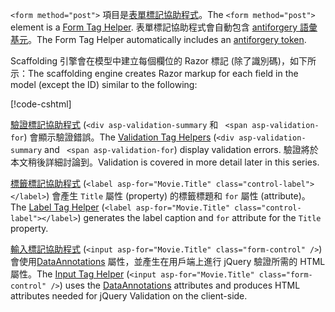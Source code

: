 <span data-ttu-id="09401-101">`<form method="post">` 項目是[表單標記協助程式](xref:mvc/views/working-with-forms#the-form-tag-helper)。</span><span class="sxs-lookup"><span data-stu-id="09401-101">The `<form method="post">` element is a [Form Tag Helper](xref:mvc/views/working-with-forms#the-form-tag-helper).</span></span> <span data-ttu-id="09401-102">表單標記協助程式會自動包含 [antiforgery 語彙基元](xref:security/anti-request-forgery)。</span><span class="sxs-lookup"><span data-stu-id="09401-102">The Form Tag Helper automatically includes an [antiforgery token](xref:security/anti-request-forgery).</span></span>

<span data-ttu-id="09401-103">Scaffolding 引擎會在模型中建立每個欄位的 Razor 標記 (除了識別碼)，如下所示：</span><span class="sxs-lookup"><span data-stu-id="09401-103">The scaffolding engine creates Razor markup for each field in the model (except the ID) similar to the following:</span></span>

[!code-cshtml[](../../tutorials/razor-pages/razor-pages-start/snapshot_sample/RazorPagesMovie/Pages/Movies/Create.cshtml?range=15-20)]

<span data-ttu-id="09401-104">[驗證標記協助程式](xref:mvc/views/working-with-forms#the-validation-tag-helpers) (`<div asp-validation-summary` 和 ` <span asp-validation-for`) 會顯示驗證錯誤。</span><span class="sxs-lookup"><span data-stu-id="09401-104">The [Validation Tag Helpers](xref:mvc/views/working-with-forms#the-validation-tag-helpers) (`<div asp-validation-summary` and ` <span asp-validation-for`) display validation errors.</span></span> <span data-ttu-id="09401-105">驗證將於本文稍後詳細討論到。</span><span class="sxs-lookup"><span data-stu-id="09401-105">Validation is covered in more detail later in this series.</span></span>

<span data-ttu-id="09401-106">[標籤標記協助程式](xref:mvc/views/working-with-forms#the-label-tag-helper) (`<label asp-for="Movie.Title" class="control-label"></label>`) 會產生 `Title` 屬性 (property) 的標籤標題和 `for` 屬性 (attribute)。</span><span class="sxs-lookup"><span data-stu-id="09401-106">The [Label Tag Helper](xref:mvc/views/working-with-forms#the-label-tag-helper) (`<label asp-for="Movie.Title" class="control-label"></label>`) generates the label caption and `for` attribute for the `Title` property.</span></span>

<span data-ttu-id="09401-107">[輸入標記協助程式](xref:mvc/views/working-with-forms) (`<input asp-for="Movie.Title" class="form-control" />`) 會使用[DataAnnotations](/aspnet/mvc/overview/older-versions/mvc-music-store/mvc-music-store-part-6) 屬性，並產生在用戶端上進行 jQuery 驗證所需的 HTML 屬性。</span><span class="sxs-lookup"><span data-stu-id="09401-107">The [Input Tag Helper](xref:mvc/views/working-with-forms) (`<input asp-for="Movie.Title" class="form-control" />`) uses the [DataAnnotations](/aspnet/mvc/overview/older-versions/mvc-music-store/mvc-music-store-part-6) attributes and produces HTML attributes needed for jQuery Validation on the client-side.</span></span>
